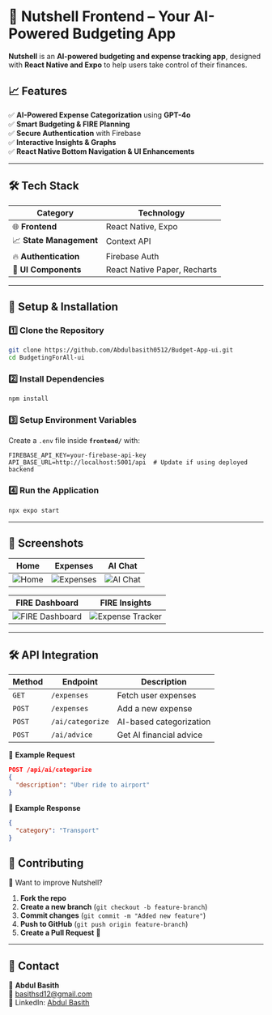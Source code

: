 # 🎨 Nutshell Frontend – Your AI-Powered Budgeting App

**Nutshell** is an **AI-powered budgeting and expense tracking app**, designed with **React Native and Expo** to help users take control of their finances. 


## **📈 Features**
✅ **AI-Powered Expense Categorization** using **GPT-4o**  
✅ **Smart Budgeting & FIRE Planning**  
✅ **Secure Authentication** with Firebase  
✅ **Interactive Insights & Graphs**  
✅ **React Native Bottom Navigation & UI Enhancements**  

---

## **🛠️ Tech Stack** 
| **Category**  | **Technology** |
|--------------|--------------|
| 🌐 **Frontend** | React Native, Expo |
| 📈 **State Management** | Context API |
| 🔥 **Authentication** | Firebase Auth |
| 🎨 **UI Components** | React Native Paper, Recharts |

---

## **🚀 Setup & Installation**
### **1️⃣ Clone the Repository**
```sh
git clone https://github.com/Abdulbasith0512/Budget-App-ui.git
cd BudgetingForAll-ui
```

### **2️⃣ Install Dependencies**
```sh
npm install
```

### **3️⃣ Setup Environment Variables**
Create a `.env` file inside **`frontend/`** with:
```
FIREBASE_API_KEY=your-firebase-api-key
API_BASE_URL=http://localhost:5001/api  # Update if using deployed backend
```

### **4️⃣ Run the Application**
```sh
npx expo start
```

---

## **📲 Screenshots**
| Home | Expenses | AI Chat |
|------|---------|--------|
| ![Home](https://github.com/blamex321/BudgetingForAll-ui/blob/blamex321-patch-1/screenshots/home-screen.jpeg) | ![Expenses](https://github.com/blamex321/BudgetingForAll-ui/blob/blamex321-patch-1/screenshots/expenses.jpeg) | ![AI Chat](https://github.com/blamex321/BudgetingForAll-ui/blob/blamex321-patch-1/screenshots/ai-chat.jpeg) |

| FIRE Dashboard | FIRE Insights |
|---------------|--------------|
| ![FIRE Dashboard](https://github.com/blamex321/BudgetingForAll-ui/blob/blamex321-patch-1/screenshots/Fire-planner.jpeg) | ![Expense Tracker](https://github.com/blamex321/BudgetingForAll-ui/blob/blamex321-patch-1/screenshots/add-or-remove.jpeg) |

---

## **🛠️ API Integration**
| Method | Endpoint | Description |
|--------|---------|-------------|
| `GET` | `/expenses` | Fetch user expenses |
| `POST` | `/expenses` | Add a new expense |
| `POST` | `/ai/categorize` | AI-based categorization |
| `POST` | `/ai/advice` | Get AI financial advice |

📀 **Example Request**
```json
POST /api/ai/categorize
{
  "description": "Uber ride to airport"
}
```

📀 **Example Response**
```json
{
  "category": "Transport"
}
```



## **🙏 Contributing**
💪 Want to improve Nutshell?  
1. **Fork the repo**  
2. **Create a new branch** (`git checkout -b feature-branch`)  
3. **Commit changes** (`git commit -m "Added new feature"`)  
4. **Push to GitHub** (`git push origin feature-branch`)  
5. **Create a Pull Request** 🎉  

---

## **📩 Contact**
👤 **Abdul Basith**  
📧 [basithsd12@gmail.com](mailto:basithsd12@gmail.com)  
💼 LinkedIn: [Abdul Basith](https://www.linkedin.com/in/abdul-basith-5616282ab)  



